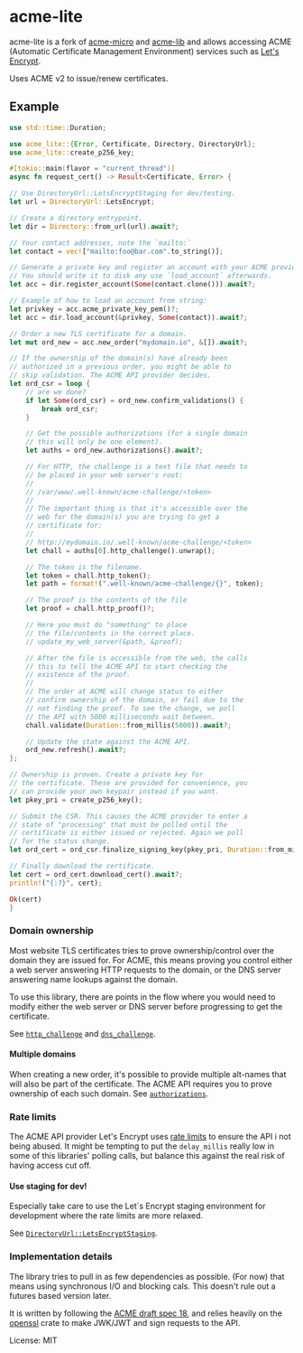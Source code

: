 # acme-lite

acme-lite is a fork of [acme-micro](https://github.com/kpcyrd/acme-micro) and [acme-lib](https://github.com/algesten/acme-lib) and allows accessing ACME (Automatic Certificate Management Environment) services such as [Let's Encrypt](https://letsencrypt.org/).

Uses ACME v2 to issue/renew certificates.

## Example

```rust
use std::time::Duration;

use acme_lite::{Error, Certificate, Directory, DirectoryUrl};
use acme_lite::create_p256_key;

#[tokio::main(flavor = "current_thread")]
async fn request_cert() -> Result<Certificate, Error> {

// Use DirectoryUrl::LetsEncryptStaging for dev/testing.
let url = DirectoryUrl::LetsEncrypt;

// Create a directory entrypoint.
let dir = Directory::from_url(url).await?;

// Your contact addresses, note the `mailto:`
let contact = vec!["mailto:foo@bar.com".to_string()];

// Generate a private key and register an account with your ACME provider.
// You should write it to disk any use `load_account` afterwards.
let acc = dir.register_account(Some(contact.clone())).await?;

// Example of how to load an account from string:
let privkey = acc.acme_private_key_pem()?;
let acc = dir.load_account(&privkey, Some(contact)).await?;

// Order a new TLS certificate for a domain.
let mut ord_new = acc.new_order("mydomain.io", &[]).await?;

// If the ownership of the domain(s) have already been
// authorized in a previous order, you might be able to
// skip validation. The ACME API provider decides.
let ord_csr = loop {
    // are we done?
    if let Some(ord_csr) = ord_new.confirm_validations() {
        break ord_csr;
    }

    // Get the possible authorizations (for a single domain
    // this will only be one element).
    let auths = ord_new.authorizations().await?;

    // For HTTP, the challenge is a text file that needs to
    // be placed in your web server's root:
    //
    // /var/www/.well-known/acme-challenge/<token>
    //
    // The important thing is that it's accessible over the
    // web for the domain(s) you are trying to get a
    // certificate for:
    //
    // http://mydomain.io/.well-known/acme-challenge/<token>
    let chall = auths[0].http_challenge().unwrap();

    // The token is the filename.
    let token = chall.http_token();
    let path = format!(".well-known/acme-challenge/{}", token);

    // The proof is the contents of the file
    let proof = chall.http_proof()?;

    // Here you must do "something" to place
    // the file/contents in the correct place.
    // update_my_web_server(&path, &proof);

    // After the file is accessible from the web, the calls
    // this to tell the ACME API to start checking the
    // existence of the proof.
    //
    // The order at ACME will change status to either
    // confirm ownership of the domain, or fail due to the
    // not finding the proof. To see the change, we poll
    // the API with 5000 milliseconds wait between.
    chall.validate(Duration::from_millis(5000)).await?;

    // Update the state against the ACME API.
    ord_new.refresh().await?;
};

// Ownership is proven. Create a private key for
// the certificate. These are provided for convenience, you
// can provide your own keypair instead if you want.
let pkey_pri = create_p256_key();

// Submit the CSR. This causes the ACME provider to enter a
// state of "processing" that must be polled until the
// certificate is either issued or rejected. Again we poll
// for the status change.
let ord_cert = ord_csr.finalize_signing_key(pkey_pri, Duration::from_millis(5000)).await?;

// Finally download the certificate.
let cert = ord_cert.download_cert().await?;
println!("{:?}", cert);

Ok(cert)
}
```

### Domain ownership

Most website TLS certificates tries to prove ownership/control over the domain they are issued for. For ACME, this means proving you control either a web server answering HTTP requests to the domain, or the DNS server answering name lookups against the domain.

To use this library, there are points in the flow where you would need to modify either the web server or DNS server before progressing to get the certificate.

See [`http_challenge`] and [`dns_challenge`].

#### Multiple domains

When creating a new order, it's possible to provide multiple alt-names that will also be part of the certificate. The ACME API requires you to prove ownership of each such domain. See [`authorizations`].

[`http_challenge`]: https://docs.rs/acme-lite/latest/acme_lite/order/struct.Auth.html#method.http_challenge
[`dns_challenge`]: https://docs.rs/acme-lite/latest/acme_lite/order/struct.Auth.html#method.dns_challenge
[`authorizations`]: https://docs.rs/acme-lite/latest/acme_lite/order/struct.NewOrder.html#method.authorizations

### Rate limits

The ACME API provider Let's Encrypt uses [rate limits] to ensure the API i not being abused. It might be tempting to put the `delay_millis` really low in some of this libraries' polling calls, but balance this against the real risk of having access cut off.

[rate limits]: https://letsencrypt.org/docs/rate-limits/

#### Use staging for dev!

Especially take care to use the Let`s Encrypt staging environment for development where the rate limits are more relaxed.

See [`DirectoryUrl::LetsEncryptStaging`].

[`DirectoryUrl::LetsEncryptStaging`]: enum.DirectoryUrl.html#variant.LetsEncryptStaging

### Implementation details

The library tries to pull in as few dependencies as possible. (For now) that means using synchronous I/O and blocking cals. This doesn't rule out a futures based version later.

It is written by following the [ACME draft spec 18](https://tools.ietf.org/html/draft-ietf-acme-acme-18), and relies heavily on the [openssl](https://docs.rs/openssl/) crate to make JWK/JWT and sign requests to the API.

License: MIT
